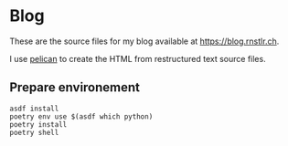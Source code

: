 # Blog

These are the source files for my blog available at https://blog.rnstlr.ch.

I use [pelican](http://docs.getpelican.com/en/stable/) to create the HTML from
restructured text source files.

## Prepare environement

```
asdf install
poetry env use $(asdf which python)
poetry install
poetry shell
```
